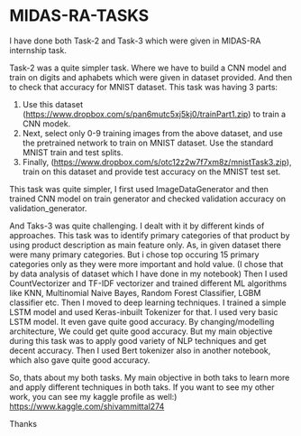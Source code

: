 # MIDAS-RA-TASKS

I have done both Task-2 and Task-3 which were given in MIDAS-RA internship task. 

Task-2 was a quite simpler task. Where we have to build a CNN model and train on digits and aphabets which were given in dataset provided. And then to check that accuracy for MNIST dataset. This task was having 3 parts:
1) Use this dataset (https://www.dropbox.com/s/pan6mutc5xj5kj0/trainPart1.zip) to train a CNN modek.
2) Next, select only 0-9 training images from the above dataset, and use the pretrained network to train on MNIST dataset. Use the standard MNIST train and test splits.
3) Finally, (https://www.dropbox.com/s/otc12z2w7f7xm8z/mnistTask3.zip), train on this dataset and provide test accuracy on the MNIST test set.

This task was quite simpler, I first used ImageDataGenerator and then trained CNN model on train generator and checked validation accuracy on validation_generator. 

And Taks-3 was quite challenging. I dealt with it by different kinds of approaches. This task was to identify primary categories of that product by using product description as main feature only. As, in given dataset there were many primary categories. But i chose top occuring 15 primary categories only as they were more important and hold value. (I chose that by data analysis of dataset which I have done in my notebook) Then I used CountVectorizer and TF-IDF vectorizer and trained different ML algorithms like KNN, Multinomial Naive Bayes, Random Forest Classifier, LGBM classifier etc. Then I moved to deep learning techniques. I trained a simple LSTM model and used Keras-inbuilt Tokenizer for that. I used very basic LSTM model. It even gave quite good accuracy. By changing/modelling architecture, We could get quite good accuracy. But my main objective during this task was to apply good variety of NLP techniques and get decent accuracy. Then I used Bert tokenizer also in another notebook, which also gave quite good accuracy.

So, thats about my both tasks. My main objective in both taks to learn more and apply different techniques in both taks. If you want to see my other work, you can see my kaggle profile as well:) https://www.kaggle.com/shivammittal274

Thanks